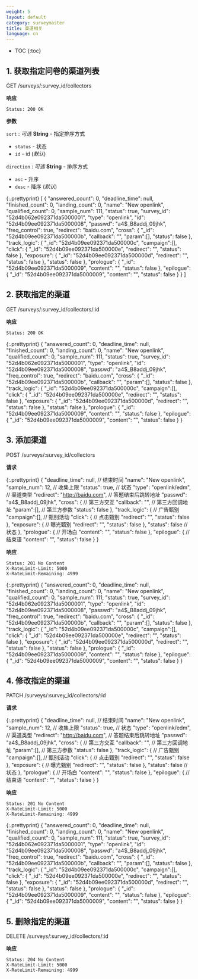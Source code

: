 ```yaml
---
weight: 5
layout: default
category: surveymaster
title: 渠道相关
language: cn
---
```


* TOC
{:toc}

## 1. 获取指定问卷的渠道列表
  GET /surveys/:survey_id/collectors

**响应**

    Status: 200 OK

**参数**

`sort`
: _可选_ **String** - 指定排序方式

  * `status` - 状态
  * `id`     - id (_默认_)

`direction`
: _可选_ **String** - 排序方式

  * `asc`  - 升序
  * `desc` - 降序 (_默认_)

{:.prettyprint}
    [
        {
            "answered_count": 0,
            "deadline_time": null,
            "finished_count": 0,
            "landing_count": 0,
            "name": "New openlink",
            "qualified_count": 0,
            "sample_num": 111,
            "status": true,
            "survey_id": "52d4b062e092371da5000001",
            "type": "openlink",
            "id": "52d4b09ee092371da5000008",
            "passwd": "a4$_B8addj_09jhk",
            "freq_control": true,
            "redirect": "baidu.com",
            "cross": {
                "_id": "52d4b09ee092371da500000b",
                "callback": "",
                "param":[],
                "status": false
            },
            "track_logic": {
                "_id": "52d4b09ee092371da500000c",
                "campaign":[],
                "click": {
                    "_id": "52d4b09ee092371da500000e",
                    "redirect": "",
                    "status": false
                },
                "exposure": {
                    "_id": "52d4b09ee092371da500000d",
                    "redirect": "",
                    "status": false
                },
                "status": false
            },
            "prologue": {
                "_id": "52d4b09ee092371da5000009",
                "content": "",
                "status": false
            },
            "epilogue": {
                "_id": "52d4b09ee092371da5000009",
                "content": "",
                "status": false
            }
        }
    ]


## 2. 获取指定的渠道
  GET /surveys/:survey_id/collectors/:id

**响应**

    Status: 200 OK

{:.prettyprint}
    {
        "answered_count": 0,
        "deadline_time": null,
        "finished_count": 0,
        "landing_count": 0,
        "name": "New openlink",
        "qualified_count": 0,
        "sample_num": 111,
        "status": true,
        "survey_id": "52d4b062e092371da5000001",
        "type": "openlink",
        "id": "52d4b09ee092371da5000008",
        "passwd": "a4$_B8addj_09jhk",
        "freq_control": true,
        "redirect": "baidu.com",
        "cross": {
            "_id": "52d4b09ee092371da500000b",
            "callback": "",
            "param":[],
            "status": false
        },
        "track_logic": {
            "_id": "52d4b09ee092371da500000c",
            "campaign":[],
            "click": {
                "_id": "52d4b09ee092371da500000e",
                "redirect": "",
                "status": false
            },
            "exposure": {
                "_id": "52d4b09ee092371da500000d",
                "redirect": "",
                "status": false
            },
            "status": false
        },
        "prologue": {
            "_id": "52d4b09ee092371da5000009",
            "content": "",
            "status": false
        },
        "epilogue": {
            "_id": "52d4b09ee092371da5000009",
            "content": "",
            "status": false
        }
    }

## 3. 添加渠道
  POST /surveys/:survey_id/collectors

**请求**

{:.prettyprint}
    {
        "deadline_time": null, // 结束时间
        "name": "New openlink",
        "sample_num": 12, // 收集上限
        "status": true, // 状态
        "type": "openlink/edm", // 渠道类型
        "redirect": "http://baidu.com", // 答题结束后跳转地址
        "passwd": "a4$_B8addj_09jhk",
        "cross": { // 第三方交互
            "callback": "", // 第三方回调地址
            "param":[], // 第三方参数
            "status": false
        },
        "track_logic": { // 广告甄别
            "campaign":[], // 甄别活动
            "click": { // 点击甄别
                "redirect": "",
                "status": false
            },
            "exposure": { // 曝光甄别
                "redirect": "",
                "status": false
            },
            "status": false // 状态
        },
        "prologue": { // 开场白
            "content": "",
            "status": false
        },
        "epilogue": { // 结束语
            "content": "",
            "status": false
        }
    }

**响应**

    Status: 201 No Content
    X-RateLimit-Limit: 5000
    X-RateLimit-Remaining: 4999

{:.prettyprint}
    {
        "answered_count": 0,
        "deadline_time": null,
        "finished_count": 0,
        "landing_count": 0,
        "name": "New openlink",
        "qualified_count": 0,
        "sample_num": 111,
        "status": true,
        "survey_id": "52d4b062e092371da5000001",
        "type": "openlink",
        "id": "52d4b09ee092371da5000008",
        "passwd": "a4$_B8addj_09jhk",
        "freq_control": true,
        "redirect": "baidu.com",
        "cross": {
            "_id": "52d4b09ee092371da500000b",
            "callback": "",
            "param":[],
            "status": false
        },
        "track_logic": {
            "_id": "52d4b09ee092371da500000c",
            "campaign":[],
            "click": {
                "_id": "52d4b09ee092371da500000e",
                "redirect": "",
                "status": false
            },
            "exposure": {
                "_id": "52d4b09ee092371da500000d",
                "redirect": "",
                "status": false
            },
            "status": false
        },
        "prologue": {
            "_id": "52d4b09ee092371da5000009",
            "content": "",
            "status": false
        },
        "epilogue": {
            "_id": "52d4b09ee092371da5000009",
            "content": "",
            "status": false
        }
    }

## 4. 修改指定的渠道
  PATCH /surveys/:survey_id/collectors/:id

**请求**

{:.prettyprint}
    {
        "deadline_time": null, // 结束时间
        "name": "New openlink",
        "sample_num": 12, // 收集上限
        "status": true, // 状态
        "type": "openlink/edm", // 渠道类型
        "redirect": "http://baidu.com", // 答题结束后跳转地址
        "passwd": "a4$_B8addj_09jhk",
        "cross": { // 第三方交互
            "callback": "", // 第三方回调地址
            "param":[], // 第三方参数
            "status": false
        },
        "track_logic": { // 广告甄别
            "campaign":[], // 甄别活动
            "click": { // 点击甄别
                "redirect": "",
                "status": false
            },
            "exposure": { // 曝光甄别
                "redirect": "",
                "status": false
            },
            "status": false // 状态
        },
        "prologue": { // 开场白
            "content": "",
            "status": false
        },
        "epilogue": { // 结束语
            "content": "",
            "status": false
        }
    }

**响应**

    Status: 201 No Content
    X-RateLimit-Limit: 5000
    X-RateLimit-Remaining: 4999

{:.prettyprint}
    {
        "answered_count": 0,
        "deadline_time": null,
        "finished_count": 0,
        "landing_count": 0,
        "name": "New openlink",
        "qualified_count": 0,
        "sample_num": 111,
        "status": true,
        "survey_id": "52d4b062e092371da5000001",
        "type": "openlink",
        "id": "52d4b09ee092371da5000008",
        "passwd": "a4$_B8addj_09jhk",
        "freq_control": true,
        "redirect": "baidu.com",
        "cross": {
            "_id": "52d4b09ee092371da500000b",
            "callback": "",
            "param":[],
            "status": false
        },
        "track_logic": {
            "_id": "52d4b09ee092371da500000c",
            "campaign":[],
            "click": {
                "_id": "52d4b09ee092371da500000e",
                "redirect": "",
                "status": false
            },
            "exposure": {
                "_id": "52d4b09ee092371da500000d",
                "redirect": "",
                "status": false
            },
            "status": false
        },
        "prologue": {
            "_id": "52d4b09ee092371da5000009",
            "content": "",
            "status": false
        },
        "epilogue": {
            "_id": "52d4b09ee092371da5000009",
            "content": "",
            "status": false
        }
    }


## 5. 删除指定的渠道
  DELETE /surveys/:survey_id/collectors/:id

**响应**

    Status: 204 No Content
    X-RateLimit-Limit: 5000
    X-RateLimit-Remaining: 4999

